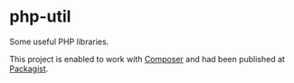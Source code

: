 php-util
========

Some useful PHP libraries.

This project is enabled to work with <a href="https://getcomposer.org/" >Composer</a> and had been published at <a href="https://packagist.org/" >Packagist</a>.

